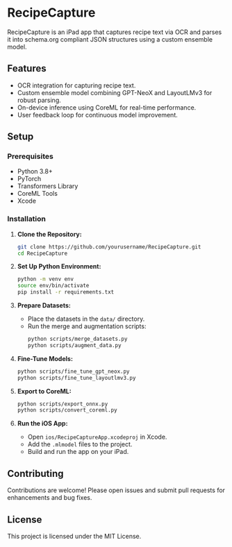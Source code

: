 # RecipeCapture

RecipeCapture is an iPad app that captures recipe text via OCR and parses it into schema.org compliant JSON structures using a custom ensemble model.

## Features

- OCR integration for capturing recipe text.
- Custom ensemble model combining GPT-NeoX and LayoutLMv3 for robust parsing.
- On-device inference using CoreML for real-time performance.
- User feedback loop for continuous model improvement.

## Setup

### Prerequisites

- Python 3.8+
- PyTorch
- Transformers Library
- CoreML Tools
- Xcode

### Installation

1. **Clone the Repository:**
    ```bash
    git clone https://github.com/yourusername/RecipeCapture.git
    cd RecipeCapture
    ```

2. **Set Up Python Environment:**
    ```bash
    python -m venv env
    source env/bin/activate
    pip install -r requirements.txt
    ```

3. **Prepare Datasets:**
    - Place the datasets in the `data/` directory.
    - Run the merge and augmentation scripts:
        ```bash
        python scripts/merge_datasets.py
        python scripts/augment_data.py
        ```

4. **Fine-Tune Models:**
    ```bash
    python scripts/fine_tune_gpt_neox.py
    python scripts/fine_tune_layoutlmv3.py
    ```

5. **Export to CoreML:**
    ```bash
    python scripts/export_onnx.py
    python scripts/convert_coreml.py
    ```

6. **Run the iOS App:**
    - Open `ios/RecipeCaptureApp.xcodeproj` in Xcode.
    - Add the `.mlmodel` files to the project.
    - Build and run the app on your iPad.

## Contributing

Contributions are welcome! Please open issues and submit pull requests for enhancements and bug fixes.

## License

This project is licensed under the MIT License.
